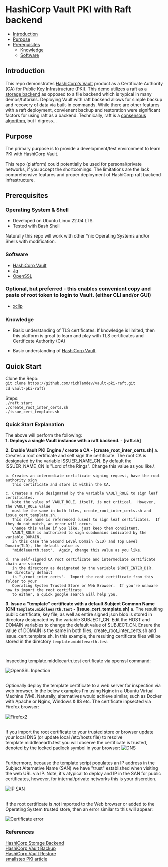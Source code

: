 # HashiCorp Vault PKI with Raft backend

* [Introduction](#introduction)
* [Purpose](#purpose)
* [Prerequisites](#prerequisites)
   * [Knowledge](#knowledge)
   * [Software](#software)


## Introduction

This repo demonstrates [HashiCorp's Vault](https://www.hashicorp.com/products/vault)
product as a Certificate Authority (CA) for Public Key Infrastructure (PKI).
This demo utilizes a raft as a [storage backend](https://www.vaultproject.io/docs/configuration/storage) 
as opposed to a file backend which is typical in many demos/tutorials.
Deploying Vault with raft backend allows for simple backup and recovery of data via
built-in commands.  While there are other features with a raft deployment, convienent 
backup and restoration were significant factors for using raft as a backend.  Technically,
raft is a [consensous algorithm](https://raft.github.io/), but I digress...


## Purpose

The primary purpose is to provide a development/test environment to learn PKI with HashiCorp Vault.

This repo (platform) could potentially be used for personal/private networks, if you accept
the shortcomings.  The limitations are the lack comprehensive features and proper deployment
of HashiCorp raft backend infrastructure.


## Prerequisites

### Operating System & Shell

- Developed on Ubuntu Linux 22.04 LTS.
- Tested with Bash Shell

Naturally this repo will work with other \*nix Operating Systems and/or Shells with modification.

### Software

- [HashiCorp Vault](https://www.vaultproject.io/downloads)
- [Jq](https://stedolan.github.io/jq/download/)
- [OpenSSL](https://wiki.openssl.org/index.php/Binaries)

### Optional, but preferred - this enables convenient copy and paste of root token to login to Vault. (either CLI and/or GUI)
- [xclip](https://github.com/astrand/xclip)

### Knowledge

- Basic understanding of TLS certificates.  If knowledge is limited, then this 
   platform is great to learn and play with TLS certificates and Certificate Authority (CA)

- Basic understanding of [HashiCorp Vault](https://www.vaultproject.io/).


## Quick Start

Clone the Repo:\
```git clone https://github.com/richlamdev/vault-pki-raft.git```\
```cd vault-pki-raft```\

Steps:\
```./raft start```\
```./create_root_inter_certs.sh```\
```./issue_cert_template.sh```

### Quick Start Explanation

The above will perform the following:\
**1. Deploys a single Vault instance with a raft backend. - [raft.sh]**

**2. Enable Vault PKI Engine / create a CA - [create_root_inter_certs.sh]**
    a. Creates a root certificate and self sign the certificate.
       The root CA is designated by the variable ISSUER_NAME_CN.
       By default the ISSUER_NAME_CN is "Lord of the Rings".  Change this value as you like.\

    b. Creates an intermediate certificate signing request, have the root authority sign
       this certificate and store it within the CA.

    c. Creates a role designated by the variable VAULT_ROLE to sign leaf certificates.
       Note the value of VAULT_ROLE, itself, is not critical.  However, the VAULT_ROLE value
       must be the same in both files, create_root_inter_certs.sh and issue_cert_template.sh.
       This role name is referenced (used) to sign leaf certificates.  If they do not match, an error will occur.
       Change this value if you like, just keep them consistent.
       VAULT_ROLE is authorized to sign subdomains indicated by the variable DOMAIN, 
       in this case the Second Level Domain (SLD) and Top Level Domain(TLD), the default value is
       "middleearth.test".  Again, change this value as you like.

    d. The self-signed CA root certificate and intermediate certificate chain are stored
       in the directory as designated by the variable $ROOT_INTER_DIR.  The directory default
       is "./root_inter_certs".  Import the root certificate from this folder to your
       Operating System Trusted Store or Web Browser.  If you're unaware how to import the root certificate
       to either, a quick google search will help you.

**3. Issue a \"template\" certificate with a default Subject Common Name (CN) ```template.middleearth.test``` - [issue_cert_template.sh]**
    a. The resulting public certificate, key file, as well as entire signed json blob is stored in directory
       designated by the variable SUBJECT_CN.  Edit the HOST and DOMAIN variables to change the default value of SUBJECT_CN.
       Ensure the value of DOMAIN is the same in both files, create_root_inter_certs.sh and issue_cert_template.sh.
       In this example, the resulting certificate files will be stored in the directory ```template.middleearth.test```

<br/>

Inspecting template.middleearth.test certificate via openssl command:

![OpenSSL Inpection](images/openssl_inspection_certificate.png)
<br/>
<br/>

Optionally deploy the template certificate to a web server for inspection via web browser.
In the below examples I'm using Nginx in a Ubuntu Virtual Machine (VM).  Naturally, alternatives
would achieve similar, such as Docker with Apache or Nginx, Windows & IIS etc.
The certificate inpsected via Firefox browser:

![Firefox2](images/firefox_certificate2.png)
<br/>
<br/>

If you import the root certificate to your trusted store or browser update your local DNS 
(or update local /etc/hosts file) to resolve template.middleaearth.test
you will observe the certificate is trusted, denoted by the locked padlock symbol in your browser:
![DNS](images/trusted_certificate_DNS.png)
<br/>
<br/>

Furthermore, because the template script populates an IP address in the Subject Alternative Name (SAN)
we have "trust" established when visiting the web URL via IP.  Note, it's atypical to deploy
and IP in the SAN for public certificates, however, for internal/private networks this is your
discretion.

![IP SAN](images/trusted_certificate_SAN_IP.png)
<br/>
<br/>


If the root certificate is _not_ imported to the Web browser or added to the Operating System
trusted store, then an error similar to this will appear:

![Certificate error](images/not_trusted_certificate_dns.png)
<br/>






### References
[HashiCorp Storage Backend](https://www.vaultproject.io/docs/configuration/storage)\
[HashiCorp Vault Backup](https://learn.hashicorp.com/tutorials/vault/sop-backup)\
[HashiCorp Vault Restore](https://learn.hashicorp.com/tutorials/vault/sop-restore)\
[smallstep PKI article](https://smallstep.com/blog/everything-pki/)
